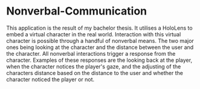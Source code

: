 # Nonverbal-Communication

This application is the result of my bachelor thesis. It utilises a HoloLens to embed a virtual character in the real world. Interaction with this virtual character is possible through a handful of nonverbal means. The two major ones being looking at the character and the distance between the user and the character. All nonverbal interactions trigger a response from the character. Examples of these responses are the looking back at the player, when the character notices the player's gaze, and the adjusting of the characters distance based on the distance to the user and whether the character noticed the player or not.

